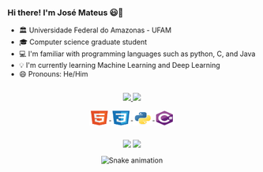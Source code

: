 ### Hi there! I'm José Mateus 😃👋

- 🏛️ Universidade Federal do Amazonas - UFAM
- 🎓 Computer science graduate student
- 💻 I'm familiar with programming languages such as python, C, and Java
- 💡 I'm currently learning Machine Learning and Deep Learning
- 😄 Pronouns: He/Him

<!--
- 🔭 I’m currently working on ...
- 🌱 I’m currently learning ...
- 👯 I’m looking to collaborate on ...
- 🤔 I’m looking for help with ...
- 💬 Ask me about ...
- 📫 How to reach me: ...
- 😄 Pronouns: ...
- ⚡ Fun fact: ...
-->

##

<div align="center">
  <a href="https://github.com/josemateusc">
  <img height="140em" src="https://github-readme-stats.vercel.app/api?username=josemateusc&show_icons=true&theme=tokyonight&include_all_commits=true&count_private=true"/>
  <img height="140em" src="https://github-readme-stats.vercel.app/api/top-langs/?username=josemateusc&layout=compact&langs_count=7&theme=tokyonight"/>
</div>



<div style="display: inline_block"><br>
    <div align="center">
    <img align="center" alt="Jose-HTML" height="30" width="40" src="https://raw.githubusercontent.com/devicons/devicon/master/icons/html5/html5-original.svg">
    <img align="center" alt="Jose-CSS" height="30" width="40" src="https://raw.githubusercontent.com/devicons/devicon/master/icons/css3/css3-original.svg">
    <img align="center" alt="Jose-Python" height="30" width="40" src="https://raw.githubusercontent.com/devicons/devicon/master/icons/python/python-original.svg">
    <img align="center" alt="Jose-C" height="30" width="40" src="https://raw.githubusercontent.com/devicons/devicon/master/icons/csharp/csharp-original.svg">
  </div>
</div>

##

<div align="center"> 
  <a href = "mailto:jose.cordova@icomp.ufam.edu.br"><img src="https://img.shields.io/badge/-Gmail-%23333?style=for-the-badge&logo=gmail&logoColor=white" target="_blank"></a>
  <a href="https://www.linkedin.com/in/jose-mateus-cordova-rodrigues" target="_blank"><img src="https://img.shields.io/badge/LinkedIn-0077B5?style=for-the-badge&logo=linkedin&logoColor=white" target="_blank"></a> 
 
![Snake animation](https://github.com/josemateusc/josemateusc/blob/output/github-contribution-grid-snake.svg)

</div>
